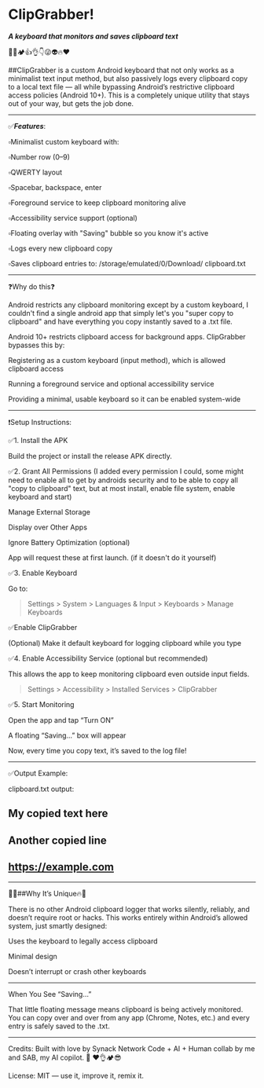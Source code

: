 # ClipGrabber!
***A keyboard that monitors and saves clipboard text***

  💯✅🏕️👍👌👇😜👽🔥♥️

##ClipGrabber is a custom Android keyboard that not only works as a minimalist text input method, but also passively logs every clipboard copy to a local text file — all while bypassing Android’s restrictive clipboard access policies (Android 10+). This is a completely unique utility that stays out of your way, but gets the job done.

---

✅***Features***:

▫️Minimalist custom keyboard with:

▫️Number row (0–9)

▫️QWERTY layout

▫️Spacebar, backspace, enter

▫️Foreground service to keep 
  clipboard monitoring alive

▫️Accessibility service support 
  (optional)

▫️Floating overlay with "Saving" 
   bubble so you know it's active

▫️Logs every new clipboard copy

▫️Saves clipboard entries to:
  /storage/emulated/0/Download/
  clipboard.txt

-------

❓Why do this❓

Android restricts any clipboard monitoring except by a custom keyboard, I couldn't find a single android app that simply let's you "super copy to clipboard" and have everything you copy instantly saved to a .txt file.

Android 10+ restricts clipboard access for background apps. ClipGrabber bypasses this by:

Registering as a custom keyboard (input method), which is allowed clipboard access

Running a foreground service and optional accessibility service

Providing a minimal, usable keyboard so it can be enabled system-wide

-------

❗Setup Instructions:

✅1. Install the APK

Build the project or install the release APK directly.

✅2. Grant All Permissions
(I added every permission I could, some might need to enable all to get by androids security and to be able to copy all "copy to clipboard" text, but at most install, enable file system, enable keyboard and start)

Manage External Storage

Display over Other Apps

Ignore Battery Optimization
(optional)

App will request these at first launch.
(if it doesn't do it yourself)

✅3. Enable Keyboard

Go to:

> Settings > System > Languages & Input > Keyboards > Manage Keyboards

✅Enable ClipGrabber

(Optional) Make it default keyboard for logging clipboard while you type

✅4. Enable Accessibility Service (optional but recommended)

This allows the app to keep monitoring clipboard even outside input fields.

> Settings > Accessibility > Installed Services > ClipGrabber

✅5. Start Monitoring

Open the app and tap “Turn ON”

A floating “Saving…” box will appear

Now, every time you copy text, it’s saved to the log file!

-------

✅Output Example:

clipboard.txt output:

My copied text here
---
Another copied line
---
https://example.com
---

-------

💯🔥##Why It’s Unique🔥💯

There is no other Android clipboard logger that works silently, reliably, and doesn’t require root or hacks. This works entirely within Android’s allowed system, just smartly designed:

Uses the keyboard to legally access clipboard

Minimal design

Doesn’t interrupt or crash other keyboards

-------

When You See “Saving…”

That little floating message means clipboard is being actively monitored. You can copy over and over from any app (Chrome, Notes, etc.) and every entry is safely saved to the .txt.

-------

Credits:
Built with love by Synack Network
Code + AI + Human collab by me and SAB, my AI copilot. 💯 ❤️👌🏕️😎

License:
MIT — use it, improve it, remix it.
